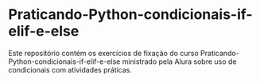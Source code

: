 # Praticando-Python-condicionais-if-elif-e-else

Este repositório contém os exercícios de fixação do curso Praticando-Python-condicionais-if-elif-e-else ministrado pela Alura
sobre uso de condicionais com atividades práticas.
